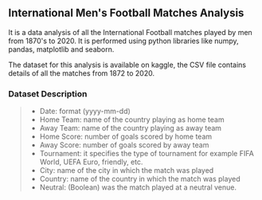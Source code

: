 ## International Men's Football Matches Analysis

It is a data analysis of all the International Football matches played by men from 1870's to 2020. It is performed using python libraries like numpy, pandas, matplotlib and seaborn. 

The dataset for this analysis is available on kaggle, the CSV file contains details of all the matches from 1872 to 2020.

### Dataset Description

>- Date: format (yyyy-mm-dd)
>- Home Team: name of the country playing as home team
>- Away Team: name of the country playing as away team
>- Home Score: number of goals scored by home team
>- Away Score: number of goals scored by away team
>- Tournament: it specifies the type of tournament for example FIFA World, UEFA Euro, friendly, etc.
>- City: name of the city in which the match was played
>- Country: name of the country in which the match was played
>- Neutral: (Boolean) was the match played at a neutral venue.